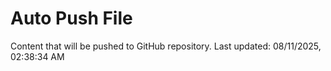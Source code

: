 # Auto Push File

Content that will be pushed to GitHub repository.
Last updated: 08/11/2025, 02:38:34 AM